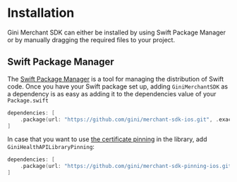 Installation
=============================

Gini Merchant SDK can either be installed by using Swift Package Manager or by manually dragging the required files to your project.

## Swift Package Manager

The [Swift Package Manager](https://swift.org/package-manager/)  is a tool for managing the distribution of Swift code.
Once you have your Swift package set up, adding `GiniMerchantSDK` as a dependency is as easy as adding it to the dependencies value of your `Package.swift`

```swift
dependencies: [
    .package(url: "https://github.com/gini/merchant-sdk-ios.git", .exact("1.0.0"))
]
```

In case that you want to use [the certificate pinning](https://www.ssl.com/blogs/what-is-certificate-pinning/#:~:text=Certificate%20pinning%20is%20a%20security,(Transport%20Layer%20Security)%20protocols.) in the library, add `GiniHealthAPILibraryPinning`:
```swift
dependencies: [
    .package(url: "https://github.com/gini/merchant-sdk-pinning-ios.git", .exact("1.0.0"))
]
```
